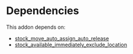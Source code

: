 # Dependencies

This addon depends on:

- [stock_move_auto_assign_auto_release](../../odoo-bringout-oca-stock-logistics-warehouse-stock_move_auto_assign_auto_release)
- [stock_available_immediately_exclude_location](../../odoo-bringout-oca-stock-logistics-availability-stock_available_immediately_exclude_location)
